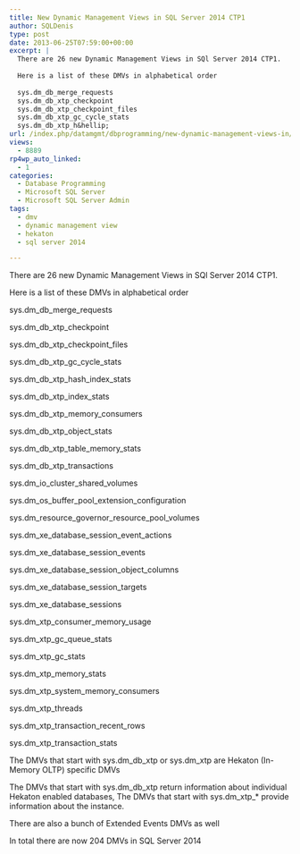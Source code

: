 ```yaml
---
title: New Dynamic Management Views in SQL Server 2014 CTP1
author: SQLDenis
type: post
date: 2013-06-25T07:59:00+00:00
excerpt: |
  There are 26 new Dynamic Management Views in SQl Server 2014 CTP1.
  
  Here is a list of these DMVs in alphabetical order
  
  sys.dm_db_merge_requests
  sys.dm_db_xtp_checkpoint
  sys.dm_db_xtp_checkpoint_files
  sys.dm_db_xtp_gc_cycle_stats
  sys.dm_db_xtp_h&hellip;
url: /index.php/datamgmt/dbprogramming/new-dynamic-management-views-in/
views:
  - 8889
rp4wp_auto_linked:
  - 1
categories:
  - Database Programming
  - Microsoft SQL Server
  - Microsoft SQL Server Admin
tags:
  - dmv
  - dynamic management view
  - hekaton
  - sql server 2014

---
```

There are 26 new Dynamic Management Views in SQl Server 2014 CTP1.

Here is a list of these DMVs in alphabetical order

sys.dm\_db\_merge_requests
  
sys.dm\_db\_xtp_checkpoint
  
sys.dm\_db\_xtp\_checkpoint\_files
  
sys.dm\_db\_xtp\_gc\_cycle_stats
  
sys.dm\_db\_xtp\_hash\_index_stats
  
sys.dm\_db\_xtp\_index\_stats
  
sys.dm\_db\_xtp\_memory\_consumers
  
sys.dm\_db\_xtp\_object\_stats
  
sys.dm\_db\_xtp\_table\_memory_stats
  
sys.dm\_db\_xtp_transactions
  
sys.dm\_io\_cluster\_shared\_volumes
  
sys.dm\_os\_buffer\_pool\_extension_configuration
  
sys.dm\_resource\_governor\_resource\_pool_volumes
  
sys.dm\_xe\_database\_session\_event_actions
  
sys.dm\_xe\_database\_session\_events
  
sys.dm\_xe\_database\_session\_object_columns
  
sys.dm\_xe\_database\_session\_targets
  
sys.dm\_xe\_database_sessions
  
sys.dm\_xtp\_consumer\_memory\_usage
  
sys.dm\_xtp\_gc\_queue\_stats
  
sys.dm\_xtp\_gc_stats
  
sys.dm\_xtp\_memory_stats
  
sys.dm\_xtp\_system\_memory\_consumers
  
sys.dm\_xtp\_threads
  
sys.dm\_xtp\_transaction\_recent\_rows
  
sys.dm\_xtp\_transaction_stats

The DMVs that start with sys.dm\_db\_xtp or sys.dm_xtp are Hekaton (In-Memory OLTP) specific DMVs
  
The DMVs that start with sys.dm\_db\_xtp return information about individual Hekaton enabled databases, The DMVs that start with sys.dm\_xtp\_* provide information about the instance.

There are also a bunch of Extended Events DMVs as well

In total there are now 204 DMVs in SQL Server 2014